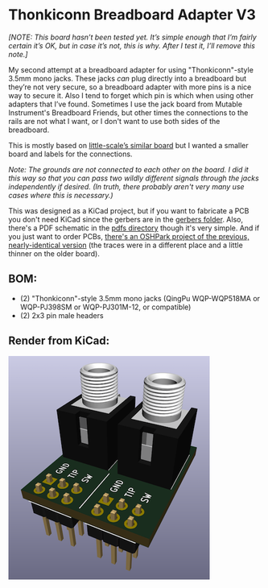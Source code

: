 Thonkiconn Breadboard Adapter V3
================================

_[NOTE: This board hasn’t been tested yet. It’s simple enough that I’m fairly certain it’s OK, but in case it’s not, this is why. After I test it, I’ll remove this note.]_

My second attempt at a breadboard adapter for using "Thonkiconn"-style 3.5mm mono jacks. These jacks _can_ plug directly into a breadboard but they’re not very secure, so a breadboard adapter with more pins is a nice way to secure it. Also I tend to forget which pin is which when using other adapters that I’ve found. Sometimes I use the jack board from Mutable Instrument's Breadboard Friends, but other times the connections to the rails are not what I want, or I don't want to use both sides of the breadboard.

This is mostly based on [little-scale’s similar board](http://little-scale.blogspot.com/2017/11/thonkiconn-breadboard-adapter-for.html) but I wanted a smaller board and labels for the connections.

_Note: The grounds are not connected to each other on the board. I did it this way so that you can pass two wildly different signals through the jacks independently if desired. (In truth, there probably aren't very many use cases where this is necessary.)_

This was designed as a KiCad project, but if you want to fabricate a PCB you don't need KiCad since the gerbers are in the [gerbers folder](gerbers/). Also, there's a PDF schematic in the [pdfs directory](pdfs/) though it's very simple. And if you just want to order PCBs, [there's an OSHPark project of the previous, nearly-identical version](https://oshpark.com/shared_projects/N9XmX8cB) (the traces were in a different place and a little thinner on the older board).

## BOM:

- (2) "Thonkiconn"-style 3.5mm mono jacks (QingPu WQP-WQP518MA or WQP-PJ398SM or WQP-PJ301M-12, or compatible)
- (2) 2x3 pin male headers

## Render from KiCad:

![Thonkiconn Breadboard Adapter V3 3D Render](images/thonkiconn_breadboard_adapter_v3-3d_render-crop_for_web-400.png)

